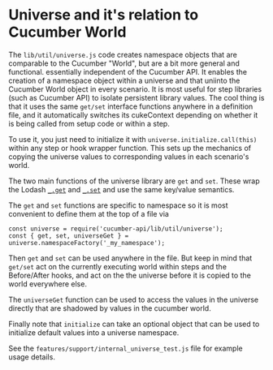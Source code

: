 
# Universe and it's relation to Cucumber World

The `lib/util/universe.js` code creates namespace objects that are comparable to the Cucumber "World", but are a bit more general and functional.  essentially independent of the Cucumber API. It enables the creation of a namespace object within a universe and that uniinto the Cucumber World object in every scenario. It is most useful for step libraries (such as Cucumber API) to isolate persistent library values.  The cool thing is that it uses the same `get/set` interface functions anywhere in a definition file, and it automatically switches its cukeContext depending on whether it is being called from setup code or within a step.

To use it, you just need to initialize it with `universe.initialize.call(this)` within any step or hook wrapper function. This sets up the mechanics of copying the universe values to corresponding values in each scenario's world.

The two main functions of the universe library are `get` and `set`. These wrap the Lodash [`_.get`](https://lodash.com/docs/#get) and [`_.set`](https://lodash.com/docs/#set) and use the same key/value semantics.

The `get` and `set` functions are specific to namespace so it is most convenient to define them at the top of a file via

```
const universe = require('cucumber-api/lib/util/universe');
const { get, set, universeGet } = universe.namespaceFactory('_my_namespace');
```

Then `get` and `set` can be used anywhere in the file. But keep in mind that `get/set` act on the currently executing world within steps and the Before/After hooks, and act on the the universe before it is copied to the world everywhere else.

The `universeGet` function can be used to access the values in the universe directly that are shadowed by values in the cucumber world.

Finally note that `initialize` can take an optional object that can be used to initialize default values into a universe namespace.

See the `features/support/internal_universe_test.js` file for example usage details.
